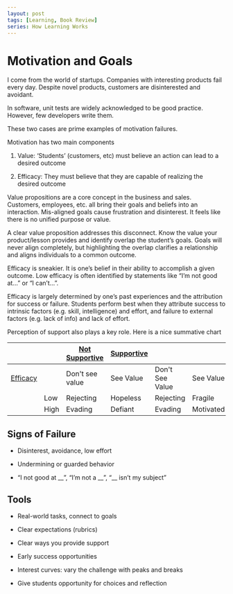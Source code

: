 ```yaml
---
layout: post
tags: [Learning, Book Review]
series: How Learning Works
---
```


# Motivation and Goals

I come from the world of startups. Companies with interesting products
fail every day. Despite novel products, customers are disinterested and
avoidant.

In software, unit tests are widely acknowledged to be good practice.
However, few developers write them.

These two cases are prime examples of motivation failures.

Motivation has two main components

1.  Value: ‘Students’ (customers, etc) must believe an action can lead
    to a desired outcome

2.  Efficacy: They must believe that they are capable of realizing the
    desired outcome

Value propositions are a core concept in the business and sales.
Customers, employees, etc. all bring their goals and beliefs into an
interaction. Mis-aligned goals cause frustration and disinterest. It
feels like there is no unified purpose or value.

A clear value proposition addresses this disconnect. Know the value your
product/lesson provides and identify overlap the student’s goals. Goals
will never align completely, but highlighting the overlap clarifies a
relationship and aligns individuals to a common outcome.

Efficacy is sneakier. It is one’s belief in their ability to accomplish
a given outcome. Low efficacy is often identified by statements like
“I’m not good at…” or “I can’t…”.

Efficacy is largely determined by one’s past experiences and the
attribution for success or failure. Students perform best when they
attribute success to intrinsic factors (e.g. skill, intelligence) and
effort, and failure to external factors (e.g. lack of info) and lack of
effort.

Perception of support also plays a key role. Here is a nice summative
chart

|                 |      | <u>Not Supportive</u> | <u>Supportive</u> |                 |           |
| --------------- | ---- | --------------------- | ----------------- | --------------- | --------- |
| <u>Efficacy</u> |      | Don't see value       | See Value         | Don't See Value | See Value |
|                 | Low  | Rejecting             | Hopeless          | Rejecting       | Fragile   |
|                 | High | Evading               | Defiant           | Evading         | Motivated |

## Signs of Failure

  - Disinterest, avoidance, low effort

  - Undermining or guarded behavior

  - “I not good at \_\_”, “I’m not a \_\_”, “\_\_ isn’t my subject”

## Tools

  - Real-world tasks, connect to goals

  - Clear expectations (rubrics)

  - Clear ways you provide support

  - Early success opportunities

  - Interest curves: vary the challenge with peaks and breaks

  - Give students opportunity for choices and reflection

